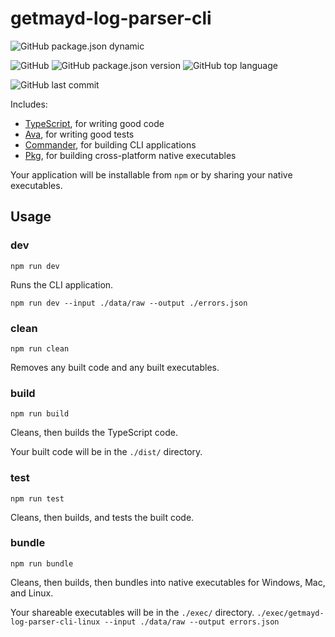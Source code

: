 # getmayd-log-parser-cli 

![GitHub package.json dynamic](https://img.shields.io/github/package-json/keywords/metaory/getmayd-log-parser-cli.svg?style=flat-square)

![GitHub](https://img.shields.io/github/license/metaory/getmayd-log-parser-cli.svg?style=flat-square)
![GitHub package.json version](https://img.shields.io/github/package-json/v/metaory/getmayd-log-parser-cli.svg?style=flat-square)
![GitHub top language](https://img.shields.io/github/languages/top/metaory/getmayd-log-parser-cli.svg?style=flat-square)

![GitHub last commit](https://img.shields.io/github/last-commit/metaory/getmayd-log-parser-cli.svg?style=flat-square)

Includes:

- [TypeScript](https://www.typescriptlang.org/), for writing good code
- [Ava](https://www.npmjs.com/package/ava), for writing good tests
- [Commander](https://www.npmjs.com/package/commander), for building CLI applications
- [Pkg](https://www.npmjs.com/package/pkg), for building cross-platform native executables

Your application will be installable from `npm` or by sharing your native executables.

## Usage

### **dev**

`npm run dev`

Runs the CLI application.

`npm run dev --input ./data/raw --output ./errors.json`

### **clean**

`npm run clean`

Removes any built code and any built executables.

### **build**

`npm run build`

Cleans, then builds the TypeScript code.

Your built code will be in the `./dist/` directory.

### **test**

`npm run test`

Cleans, then builds, and tests the built code.

### **bundle**

`npm run bundle`

Cleans, then builds, then bundles into native executables for Windows, Mac, and Linux.

Your shareable executables will be in the `./exec/` directory.
`./exec/getmayd-log-parser-cli-linux --input ./data/raw --output errors.json`
